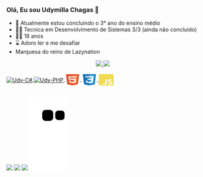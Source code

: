 ### Olá, Eu sou Udymilla Chagas 👋

- 📓 Atualmente estou concluindo o 3° ano do ensino médio
- 👩‍💻 Tecnica em Desenvolvimento de Sistemas 3/3 (ainda não concluido)
- 👧🏻 18 anos
- ⌛  Adoro ler e me desafiar
- Marquesa do reino de Lazynation

<div align="center">
  <a href="https://github.com/Udymilla">
  <img height="180em" src="https://github-readme-stats.vercel.app/api?username=Udymilla&show_icons=true&theme=radical&include_all_commits=true&count_private=true"/>
  <img height="180em" src="https://github-readme-stats.vercel.app/api/top-langs/?username=Udymilla&layout=compact&langs_count=7&theme=radical"/>
</div>
<div style="display: inline_block"><br>
 
  <img align="center" alt="Udy-C#" height="30" width="40" src="https://icongr.am/devicon/csharp-original.svg?size=138&color=0d439c">
  <img align="center" alt="Udy-PHP" height="30" width="40" src="https://icongr.am/devicon/php-original.svg?size=128&color=currentColor">
  <img align="center" alt="Udy-HTML" height="30" width="40" src="https://raw.githubusercontent.com/devicons/devicon/master/icons/html5/html5-original.svg">
  <img align="center" alt="Udy-CSS" height="30" width="40" src="https://raw.githubusercontent.com/devicons/devicon/master/icons/css3/css3-original.svg">
  <img align="center" alt="Udy-Js" height="30" width="40" src="https://raw.githubusercontent.com/devicons/devicon/master/icons/javascript/javascript-plain.svg">
  
</div>
 
 ## 
 <div> 

  <a href="https://instagram.com/udymillachagas" target="_blank"><img src="https://img.shields.io/badge/-Instagram-%23E4405F?style=for-the-badge&logo=instagram&logoColor=white" target="_blank"></a>
  <a href = "mailto:udymillachagas@gmail.com">
  <img src="https://img.shields.io/badge/-Gmail-%23333?style=for-the-badge&logo=gmail&logoColor=white" target="_blank"></a>
 <a href="https://api.whatsapp.com/send?phone=5514988347978&text=Ol%C3%A1%2C%20Udymilla%2C%20tudo%20bem%3F" target="_blank">
 <img src="https://img.shields.io/badge/WhatsApp-25D366?style=for-the-badge&logo=whatsapp&logoColor=white" target="_blank"></a>
   ![Snake animation](https://github.com/Udymilla/Udymilla/blob/output/github-contribution-grid-snake.svg)
   </div>
